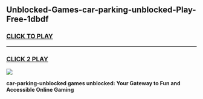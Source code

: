 
## Unblocked-Games-car-parking-unblocked-Play-Free-1dbdf
<h3>
<a href="https://premium76.site?title=car-parking-unblocked&ref=18A1">CLICK TO PLAY</a></h3>
<hr>

<h3>
<a href="https://premium76.site?title=car-parking-unblocked&ref=18A1">CLICK 2 PLAY</a>
  
</h3>

<a href="https://premium76.site?title=car-parking-unblocked&ref=18A1"><img src="https://clearcache.store/games.png"></a>


**car-parking-unblocked games unblocked: Your Gateway to Fun and Accessible Online Gaming**
